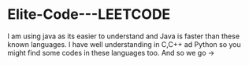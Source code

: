 # Elite-Code---LEETCODE


I am using java as its easier to understand and Java is faster than these known languages.
I have well understanding in C,C++ ad Python so you might find some codes in these languages too.
And so we go ->
